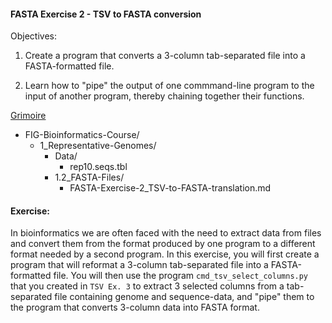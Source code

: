 #### FASTA Exercise 2 - TSV to FASTA conversion

Objectives: 
1. Create a program that converts a 3-column tab-separated file into a FASTA-formatted file.

2. Learn how to "pipe" the output of one commmand-line program to the input of another program, thereby chaining together their functions.

[Grimoire](https://chat.openai.com/g/g-n7Rs0IK86-grimoire)

* FIG-Bioinformatics-Course/
    * 1_Representative-Genomes/
        * Data/
            * rep10.seqs.tbl 
        * 1.2_FASTA-Files/
            * FASTA-Exercise-2_TSV-to-FASTA-translation.md

#### Exercise: 

In bioinformatics we are often faced with the need to extract data from files and convert them from the format produced by one program to a different format needed by a second program.
In this exercise, you will first create a program that will reformat a 3-column tab-separated file into a FASTA-formatted file. You will then use the program `cmd_tsv_select_columns.py` that you created in `TSV Ex. 3` to extract 3 selected columns from a tab-separated file containing genome and sequence-data, and "pipe" them to the program that converts 3-column data into FASTA format. 